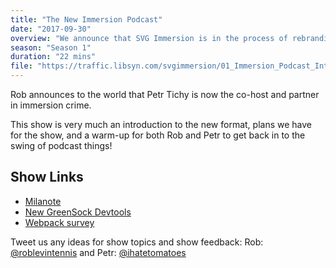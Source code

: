 ```yaml
---
title: "The New Immersion Podcast"
date: "2017-09-30"
overview: "We announce that SVG Immersion is in the process of rebranding to just The Immersion Podcast."
season: "Season 1"
duration: "22 mins"
file: "https://traffic.libsyn.com/svgimmersion/01_Immersion_Podcast_Intro10-26-17.mp3"
---
```


Rob announces to the world that Petr Tichy is now the co-host and partner in immersion crime.

This show is very much an introduction to the new format, plans we have for the show, and a warm-up for both Rob and Petr to get back in to the swing of podcast things!

## Show Links

* [Milanote](https://milanote.com/)
* [New GreenSock Devtools](https://greensock.com/gsdevtools)
* [Webpack survey](https://docs.google.com/forms/d/e/1FAIpQLSc-qZE3nrvCDzHAIyVrNveQpqR7mkbyNoXAqPksx-HvEepgjg/viewform)

Tweet us any ideas for show topics and show feedback: Rob:
[@roblevintennis](https://twitter.com/roblevintennis) and Petr:
[@ihatetomatoes](https://twitter.com/ihatetomatoes)
